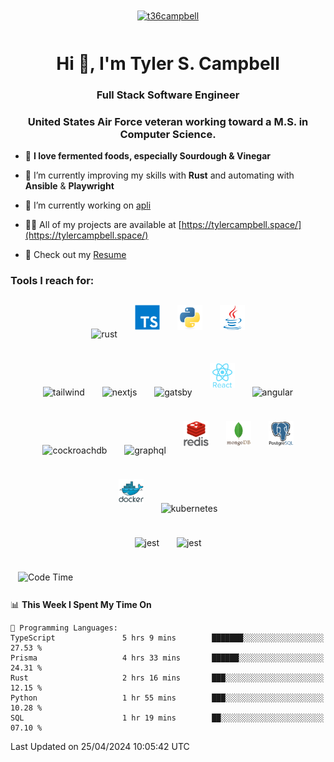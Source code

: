 <style>
img {
    margin: 12px;
}
</style>

<p align="center">
<a href="https://www.linkedin.com/in/t36campbell" target="blank"><img align="center" src="https://ik.imagekit.io/t36campbell/Portfolio/linkedin.png.original_m8bbGgPh6.png" alt="t36campbell" height="30" width="30" /></a>
</p>

<h1 align="center">Hi 👋, I'm Tyler S. Campbell</h1>
<h3 align="center">Full Stack Software Engineer</h3>
<h3 align="center">United States Air Force veteran working toward a M.S. in Computer Science.</h3>

- 🍞 **I love fermented foods, especially Sourdough & Vinegar**

- 🌱 I’m currently improving my skills with **Rust** and automating with **Ansible** & **Playwright**

- 🔭 I’m currently working on [apli](https://github.com/t36campbell/apli)

- 👨‍💻 All of my projects are available at [https://tylercampbell.space/](https://tylercampbell.space/)

- 📄 Check out my [Resume](https://tylercampbell.space/Tyler%20Campbell%20Resume%20(2024).pdf)


<h3 align="left">Tools I reach for:</h3>
<p align="center">
    <img src="https://www.rust-lang.org/static/images/rust-logo-blk.svg" alt="rust" width="40" height="40"/>
    <img src="https://raw.githubusercontent.com/devicons/devicon/master/icons/typescript/typescript-original.svg" alt="typescript" width="40" height="40"/>
    <img src="https://raw.githubusercontent.com/devicons/devicon/master/icons/python/python-original.svg" alt="python" width="40" height="40"/>
    <img src="https://raw.githubusercontent.com/devicons/devicon/master/icons/java/java-original.svg" alt="java" width="40" height="40"/>
</p>
<p align="center"> 
    <img src="https://www.vectorlogo.zone/logos/tailwindcss/tailwindcss-icon.svg" alt="tailwind" width="40" height="40"/>
    <img src="https://cdn.worldvectorlogo.com/logos/nextjs-2.svg" alt="nextjs" width="40" height="40"/>
    <img src="https://www.vectorlogo.zone/logos/gatsbyjs/gatsbyjs-icon.svg" alt="gatsby" width="40" height="40"/>
    <img src="https://raw.githubusercontent.com/devicons/devicon/master/icons/react/react-original-wordmark.svg" alt="react" width="40" height="40"/>
    <img src="https://angular.io/assets/images/logos/angular/angular.svg" alt="angular" width="40" height="40"/>
</p>
<p align="center">
    <img src="https://cdn.worldvectorlogo.com/logos/cockroachdb.svg" alt="cockroachdb" width="40" height="40"/>
    <img src="https://www.vectorlogo.zone/logos/graphql/graphql-icon.svg" alt="graphql" width="40" height="40"/>
    <img src="https://raw.githubusercontent.com/devicons/devicon/master/icons/redis/redis-original-wordmark.svg" alt="redis" width="40" height="40"/>
    <img src="https://raw.githubusercontent.com/devicons/devicon/master/icons/mongodb/mongodb-original-wordmark.svg" alt="mongodb" width="40" height="40"/>
    <img src="https://raw.githubusercontent.com/devicons/devicon/master/icons/postgresql/postgresql-original-wordmark.svg" alt="postgresql" width="40" height="40"/>
</p>
<p align="center">
    <img src="https://raw.githubusercontent.com/devicons/devicon/master/icons/docker/docker-original-wordmark.svg" alt="docker" width="40" height="40"/>
    <img src="https://www.vectorlogo.zone/logos/kubernetes/kubernetes-icon.svg" alt="kubernetes" width="40" height="40"/>
</p>
<p align="center">
    <img src="https://playwright.dev/img/playwright-logo.svg" alt="jest" width="40" height="40"/>
    <img src="https://www.vectorlogo.zone/logos/jestjsio/jestjsio-icon.svg" alt="jest" width="40" height="40"/>
</p>


<!--START_SECTION:waka-->
![Code Time](http://img.shields.io/badge/Code%20Time-3%2C360%20hrs%2031%20mins-blue)

📊 **This Week I Spent My Time On** 

```text
💬 Programming Languages: 
TypeScript               5 hrs 9 mins        ███████░░░░░░░░░░░░░░░░░░   27.53 % 
Prisma                   4 hrs 33 mins       ██████░░░░░░░░░░░░░░░░░░░   24.31 % 
Rust                     2 hrs 16 mins       ███░░░░░░░░░░░░░░░░░░░░░░   12.15 % 
Python                   1 hr 55 mins        ███░░░░░░░░░░░░░░░░░░░░░░   10.28 % 
SQL                      1 hr 19 mins        ██░░░░░░░░░░░░░░░░░░░░░░░   07.10 % 
```


 Last Updated on 25/04/2024 10:05:42 UTC
<!--END_SECTION:waka-->
